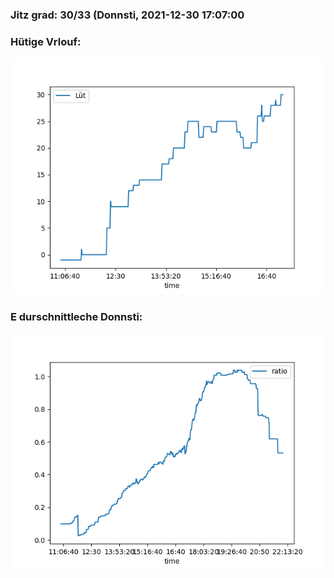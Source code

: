 ### Jitz grad: 30/33 (Donnsti, 2021-12-30 17:07:00

### Hütige Vrlouf:
![Graph](Today.png)

### E durschnittleche Donnsti:
![Graph](Donnsti.png)